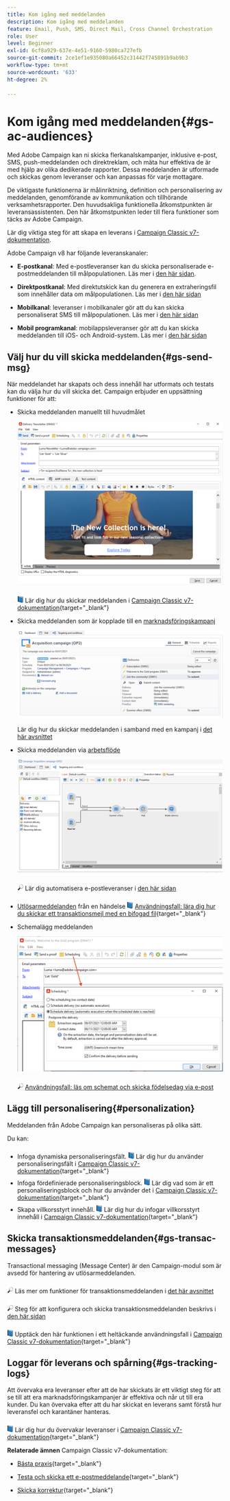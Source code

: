 ```yaml
---
title: Kom igång med meddelanden
description: Kom igång med meddelanden
feature: Email, Push, SMS, Direct Mail, Cross Channel Orchestration
role: User
level: Beginner
exl-id: 6cf8a929-637e-4e51-9160-5980ca727efb
source-git-commit: 2ce1ef1e935080a66452c31442f745891b9ab9b3
workflow-type: tm+mt
source-wordcount: '633'
ht-degree: 2%

---
```


# Kom igång med meddelanden{#gs-ac-audiences}

Med Adobe Campaign kan ni skicka flerkanalskampanjer, inklusive e-post, SMS, push-meddelanden och direktreklam, och mäta hur effektiva de är med hjälp av olika dedikerade rapporter. Dessa meddelanden är utformade och skickas genom leveranser och kan anpassas för varje mottagare.

De viktigaste funktionerna är målinriktning, definition och personalisering av meddelanden, genomförande av kommunikation och tillhörande verksamhetsrapporter. Den huvudsakliga funktionella åtkomstpunkten är leveransassistenten. Den här åtkomstpunkten leder till flera funktioner som täcks av Adobe Campaign.

Lär dig viktiga steg för att skapa en leverans i [Campaign Classic v7-dokumentation](https://experienceleague.adobe.com/docs/campaign-classic/using/sending-messages/key-steps-when-creating-a-delivery/steps-about-delivery-creation-steps.html).

Adobe Campaign v8 har följande leveranskanaler:

* **E-postkanal**: Med e-postleveranser kan du skicka personaliserade e-postmeddelanden till målpopulationen. Läs mer i [den här sidan](../send/email.md).

* **Direktpostkanal**: Med direktutskick kan du generera en extraheringsfil som innehåller data om målpopulationen.  Läs mer i [den här sidan](../send/direct-mail.md)

* **Mobilkanal**: leveranser i mobilkanaler gör att du kan skicka personaliserat SMS till målpopulationen.  Läs mer i [den här sidan](../send/sms.md)

* **Mobil programkanal**: mobilappsleveranser gör att du kan skicka meddelanden till iOS- och Android-system.  Läs mer i [den här sidan](../send/push.md)

<!--
* **LINE channel**: LINE deliveries let you send messages on LINE, an instant messaging application available on all smartphones. Learn more in [this page](../send/line.md)
-->

## Välj hur du vill skicka meddelanden{#gs-send-msg}

När meddelandet har skapats och dess innehåll har utformats och testats kan du välja hur du vill skicka det. Campaign erbjuder en uppsättning funktioner för att:

* Skicka meddelanden manuellt till huvudmålet

   ![](assets/send-email.png)

   ![](../assets/do-not-localize/book.png) Lär dig hur du skickar meddelanden i [Campaign Classic v7-dokumentation](https://experienceleague.adobe.com/docs/campaign-classic/using/sending-messages/sending-emails/sending-an-email/sending-messages.html){target=&quot;_blank&quot;}

* Skicka meddelanden som är kopplade till en [marknadsföringskampanj](campaigns.md)

   ![](assets/deliveries-in-a-campaign.png)

   Lär dig hur du skickar meddelanden i samband med en kampanj i [det här avsnittet](https://experienceleague.adobe.com/docs/campaign/automation/campaign-orchestration/marketing-campaign-deliveries.html)

* Skicka meddelanden via [arbetsflöde](../config/workflows.md)

   ![](assets/send-in-a-wf.png)

   ![](../assets/do-not-localize/glass.png) Lär dig automatisera e-postleveranser i [den här sidan](https://experienceleague.adobe.com/docs/campaign/automation/workflows/wf-activities/action-activities/delivery.html)

* [Utlösarmeddelanden](../send/transactional.md) från en händelse
   ![](../assets/do-not-localize/book.png) [Användningsfall: lära dig hur du skickar ett transaktionsmejl med en bifogad fil](https://experienceleague.adobe.com/docs/campaign-classic/using/transactional-messaging/transactional-email-with-attachments.html?lang=en){target=&quot;_blank&quot;}

* Schemalägg meddelanden

   ![](assets/schedule-send.png)

   ![](../assets/do-not-localize/glass.png) [Användningsfall: läs om schemat och skicka födelsedag via e-post](https://experienceleague.adobe.com/docs/campaign/automation/workflows/use-cases/deliveries/send-a-birthday-email.html)


## Lägg till personalisering{#personalization}

Meddelanden från Adobe Campaign kan personaliseras på olika sätt.

Du kan:

* Infoga dynamiska personaliseringsfält.
   ![](../assets/do-not-localize/book.png) Lär dig hur du använder personaliseringsfält i [Campaign Classic v7-dokumentation](https://experienceleague.adobe.com/docs/campaign-classic/using/sending-messages/personalizing-deliveries/personalization-fields.html){target=&quot;_blank&quot;}
* Infoga fördefinierade personaliseringsblock.
   ![](../assets/do-not-localize/book.png) Lär dig vad som är ett personaliseringsblock och hur du använder det i [Campaign Classic v7-dokumentation](https://experienceleague.adobe.com/docs/campaign-classic/using/sending-messages/personalizing-deliveries/personalization-blocks.html){target=&quot;_blank&quot;}
* Skapa villkorsstyrt innehåll.
   ![](../assets/do-not-localize/book.png) Lär dig hur du infogar villkorsstyrt innehåll i [Campaign Classic v7-dokumentation](https://experienceleague.adobe.com/docs/campaign-classic/using/sending-messages/personalizing-deliveries/conditional-content.html){target=&quot;_blank&quot;}

## Skicka transaktionsmeddelanden{#gs-transac-messages}

Transactional messaging (Message Center) är den Campaign-modul som är avsedd för hantering av utlösarmeddelanden.

![](../assets/do-not-localize/glass.png) Läs mer om funktioner för transaktionsmeddelanden i [det här avsnittet](../architecture/architecture.md#transac-msg-archi)

![](../assets/do-not-localize/glass.png) Steg för att konfigurera och skicka transaktionsmeddelanden beskrivs i [den här sidan](../send/transactional.md)

![](../assets/do-not-localize/book.png) Upptäck den här funktionen i ett heltäckande användningsfall i [Campaign Classic v7-dokumentation](https://experienceleague.adobe.com/docs/campaign-classic/using/transactional-messaging/transactional-email-with-attachments.html){target=&quot;_blank&quot;}

## Loggar för leverans och spårning{#gs-tracking-logs}

Att övervaka era leveranser efter att de har skickats är ett viktigt steg för att se till att era marknadsföringskampanjer är effektiva och når ut till era kunder. Du kan övervaka efter att du har skickat en leverans samt förstå hur leveransfel och karantäner hanteras.

![](../assets/do-not-localize/book.png) Lär dig hur du övervakar leveranser i [Campaign Classic v7-dokumentation](https://experienceleague.adobe.com/docs/campaign-classic/using/sending-messages/monitoring-deliveries/about-delivery-monitoring.html#sending-messages){target=&quot;_blank&quot;}


**Relaterade ämnen** Campaign Classic v7-dokumentation:

* [Bästa praxis](https://experienceleague.adobe.com/docs/campaign-classic/using/sending-messages/key-steps-when-creating-a-delivery/delivery-bestpractices/delivery-best-practices.html){target=&quot;_blank&quot;}

* [Testa och skicka ett e-postmeddelande](https://experienceleague.adobe.com/docs/campaign-classic/using/sending-messages/sending-emails/sending-an-email/sending-messages.html){target=&quot;_blank&quot;}

* [Skicka korrektur](https://experienceleague.adobe.com/docs/campaign-classic/using/sending-messages/key-steps-when-creating-a-delivery/steps-validating-the-delivery.html){target=&quot;_blank&quot;}
